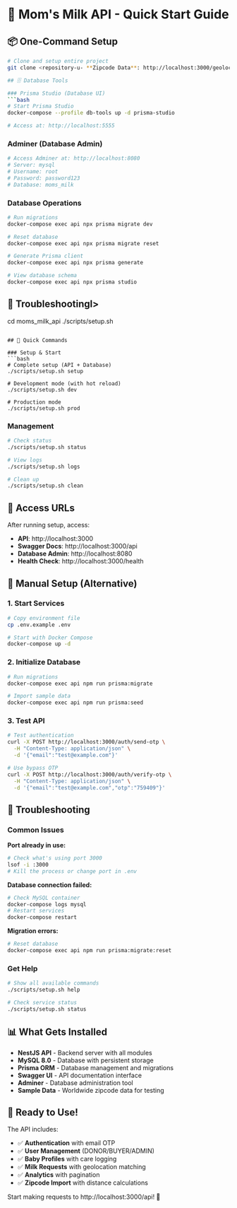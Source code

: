# 🚀 Mom's Milk API - Quick Start Guide

## 📦 One-Command Setup

```bash
# Clone and setup entire project
git clone <repository-u- **Zipcode Data**: http://localhost:3000/geolocation/zipcodes/stats

## 🗄️ Database Tools

### Prisma Studio (Database UI)
```bash
# Start Prisma Studio
docker-compose --profile db-tools up -d prisma-studio

# Access at: http://localhost:5555
```

### Adminer (Database Admin)
```bash
# Access Adminer at: http://localhost:8080
# Server: mysql
# Username: root  
# Password: password123
# Database: moms_milk
```

### Database Operations
```bash
# Run migrations
docker-compose exec api npx prisma migrate dev

# Reset database
docker-compose exec api npx prisma migrate reset

# Generate Prisma client
docker-compose exec api npx prisma generate

# View database schema
docker-compose exec api npx prisma studio
```

## 🐛 Troubleshootingl>
cd moms_milk_api
./scripts/setup.sh
```

## 🎯 Quick Commands

### Setup & Start
```bash
# Complete setup (API + Database)
./scripts/setup.sh setup

# Development mode (with hot reload)
./scripts/setup.sh dev

# Production mode
./scripts/setup.sh prod
```

### Management
```bash
# Check status
./scripts/setup.sh status

# View logs
./scripts/setup.sh logs

# Clean up
./scripts/setup.sh clean
```

## 🔗 Access URLs

After running setup, access:

- **API**: http://localhost:3000
- **Swagger Docs**: http://localhost:3000/api  
- **Database Admin**: http://localhost:8080
- **Health Check**: http://localhost:3000/health

## 🔧 Manual Setup (Alternative)

### 1. Start Services
```bash
# Copy environment file
cp .env.example .env

# Start with Docker Compose
docker-compose up -d
```

### 2. Initialize Database
```bash
# Run migrations
docker-compose exec api npm run prisma:migrate

# Import sample data
docker-compose exec api npm run prisma:seed
```

### 3. Test API
```bash
# Test authentication
curl -X POST http://localhost:3000/auth/send-otp \
  -H "Content-Type: application/json" \
  -d '{"email":"test@example.com"}'

# Use bypass OTP
curl -X POST http://localhost:3000/auth/verify-otp \
  -H "Content-Type: application/json" \
  -d '{"email":"test@example.com","otp":"759409"}'
```

## 🐛 Troubleshooting

### Common Issues

**Port already in use:**
```bash
# Check what's using port 3000
lsof -i :3000
# Kill the process or change port in .env
```

**Database connection failed:**
```bash
# Check MySQL container
docker-compose logs mysql
# Restart services
docker-compose restart
```

**Migration errors:**
```bash
# Reset database
docker-compose exec api npm run prisma:migrate:reset
```

### Get Help
```bash
# Show all available commands
./scripts/setup.sh help

# Check service status
./scripts/setup.sh status
```

## 📊 What Gets Installed

- **NestJS API** - Backend server with all modules
- **MySQL 8.0** - Database with persistent storage  
- **Prisma ORM** - Database management and migrations
- **Swagger UI** - API documentation interface
- **Adminer** - Database administration tool
- **Sample Data** - Worldwide zipcode data for testing

## 🎉 Ready to Use!

The API includes:
- ✅ **Authentication** with email OTP
- ✅ **User Management** (DONOR/BUYER/ADMIN)
- ✅ **Baby Profiles** with care logging
- ✅ **Milk Requests** with geolocation matching
- ✅ **Analytics** with pagination
- ✅ **Zipcode Import** with distance calculations

Start making requests to http://localhost:3000/api! 🚀
